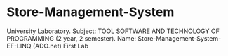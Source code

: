 # Store-Management-System
University Laboratory. Subject: TOOL SOFTWARE AND TECHNOLOGY OF PROGRAMMING (2 year, 2 semester). Name: Store-Management-System-EF-LINQ (ADO.net) First Lab
